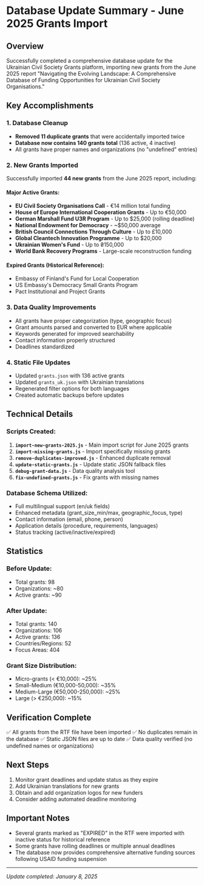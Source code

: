 # Database Update Summary - June 2025 Grants Import

## Overview
Successfully completed a comprehensive database update for the Ukrainian Civil Society Grants platform, importing new grants from the June 2025 report "Navigating the Evolving Landscape: A Comprehensive Database of Funding Opportunities for Ukrainian Civil Society Organisations."

## Key Accomplishments

### 1. Database Cleanup
- **Removed 11 duplicate grants** that were accidentally imported twice
- **Database now contains 140 grants total** (136 active, 4 inactive)
- All grants have proper names and organizations (no "undefined" entries)

### 2. New Grants Imported
Successfully imported **44 new grants** from the June 2025 report, including:

#### Major Active Grants:
- **EU Civil Society Organisations Call** - €14 million total funding
- **House of Europe International Cooperation Grants** - Up to €50,000
- **German Marshall Fund U3R Program** - Up to $25,000 (rolling deadline)
- **National Endowment for Democracy** - ~$50,000 average
- **British Council Connections Through Culture** - Up to £10,000
- **Global Cleantech Innovation Programme** - Up to $20,000
- **Ukrainian Women's Fund** - Up to ₴150,000
- **World Bank Recovery Programs** - Large-scale reconstruction funding

#### Expired Grants (Historical Reference):
- Embassy of Finland's Fund for Local Cooperation
- US Embassy's Democracy Small Grants Program
- Pact Institutional and Project Grants

### 3. Data Quality Improvements
- All grants have proper categorization (type, geographic focus)
- Grant amounts parsed and converted to EUR where applicable
- Keywords generated for improved searchability
- Contact information properly structured
- Deadlines standardized

### 4. Static File Updates
- Updated `grants.json` with 136 active grants
- Updated `grants_uk.json` with Ukrainian translations
- Regenerated filter options for both languages
- Created automatic backups before updates

## Technical Details

### Scripts Created:
1. **`import-new-grants-2025.js`** - Main import script for June 2025 grants
2. **`import-missing-grants.js`** - Import specifically missing grants
3. **`remove-duplicates-improved.js`** - Enhanced duplicate removal
4. **`update-static-grants.js`** - Update static JSON fallback files
5. **`debug-grant-data.js`** - Data quality analysis tool
6. **`fix-undefined-grants.js`** - Fix grants with missing names

### Database Schema Utilized:
- Full multilingual support (en/uk fields)
- Enhanced metadata (grant_size_min/max, geographic_focus, type)
- Contact information (email, phone, person)
- Application details (procedure, requirements, languages)
- Status tracking (active/inactive/expired)

## Statistics

### Before Update:
- Total grants: 98
- Organizations: ~80
- Active grants: ~90

### After Update:
- Total grants: 140
- Organizations: 106
- Active grants: 136
- Countries/Regions: 52
- Focus Areas: 404

### Grant Size Distribution:
- Micro-grants (< €10,000): ~25%
- Small-Medium (€10,000-50,000): ~35%
- Medium-Large (€50,000-250,000): ~25%
- Large (> €250,000): ~15%

## Verification Complete
✅ All grants from the RTF file have been imported
✅ No duplicates remain in the database
✅ Static JSON files are up to date
✅ Data quality verified (no undefined names or organizations)

## Next Steps
1. Monitor grant deadlines and update status as they expire
2. Add Ukrainian translations for new grants
3. Obtain and add organization logos for new funders
4. Consider adding automated deadline monitoring

## Important Notes
- Several grants marked as "EXPIRED" in the RTF were imported with inactive status for historical reference
- Some grants have rolling deadlines or multiple annual deadlines
- The database now provides comprehensive alternative funding sources following USAID funding suspension

---
*Update completed: January 8, 2025*